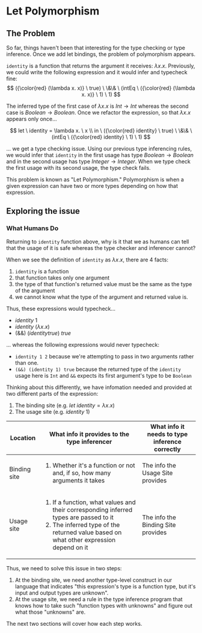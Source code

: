 # Let Polymorphism

## The Problem

So far, things haven't been that interesting for the type checking or type inference. Once we add let bindings, the problem of polymorphism appears.

`identity` is a function that returns the argument it receives: $\lambda x. x$. Previously, we could write the following expression and it would infer and typecheck fine:
$$
({\color{red} (\lambda x. x)} \ true) \ \&\& \ (intEq \ ({\color{red} (\lambda x. x)} \ 1) \ 1)
$$

The inferred type of the first case of $\lambda x. x$ is $Int \rightarrow Int$ whereas the second case is $Boolean \rightarrow Boolean$. Once we refactor the expression, so that $\lambda x.x$ appears only once...

$$
let \ identity = \lambda x. \ x \\
in \ ({\color{red} identity} \ true) \ \&\& \ (intEq \ ({\color{red} identity} \ 1) \ 1)
$$

... we get a type checking issue. Using our previous type inferencing rules, we would infer that `identity` in the first usage has type $Boolean \rightarrow Boolean$ and in the second usage has type $Integer \rightarrow Integer$. When we type check the first usage with its second usage, the type check fails.

This problem is known as "Let Polymorphism." Polymorphism is when a given expression can have two or more types depending on how that expression.

## Exploring the issue

### What Humans Do

Returning to `identity` function above, why is it that we as humans can tell that the usage of it is safe whereas the type checker and inferencer cannot?

When we see the definition of `identity` as $\lambda x. x$, there are 4 facts:
1. `identity` is a function
1. that function takes only one argument
1. the type of that function's returned value must be the same as the type of the argument
1. we cannot know what the type of the argument and returned value is.

Thus, these expressions would typecheck...
- $identity \ 1$
- $identity \ (\lambda x. x)$
- $(\&\&) \ (identity true) \ true$

... whereas the following expressions would never typecheck:
- `identity 1 2` because we're attempting to pass in two arguments rather than one.
- `(&&) (identity 1) true` because the returned type of the `identity` usage here is `Int` and `&&` expects its first argument's type to be `Boolean`

Thinking about this differently, we have infomation needed and provided at two different parts of the expression:
1. The binding site (e.g. $let \ identity = \lambda x. x$)
2. The usage site (e.g. $identity \ 1$)

| Location | What info it provides to the type inferencer | What info it needs to type inference correctly |
| - | - | - |
| Binding site | <ol><li>Whether it's a function or not and, if so, how many arguments it takes</li></ol> | The info the Usage Site provides |
| Usage site | <ol><li>If a function, what values and their corresponding inferred types are passed to it</li><li>The inferred type of the returned value based on what other expression depend on it</li></ol> | The info the Binding Site provides |

Thus, we need to solve this issue in two steps:
1. At the binding site, we need another type-level construct in our language that indicates "this expression's type is a function type, but it's input and output types are unknown".
2. At the usage site, we need a rule in the type inference program that knows how to take such "function types with unknowns" and figure out what those "unknowns" are.

The next two sections will cover how each step works.

